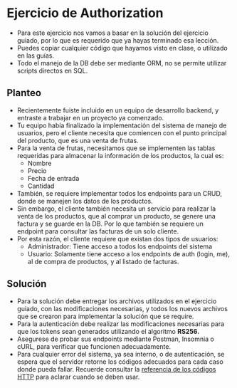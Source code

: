 # Ejercicio de Authorization

- Para este ejercicio nos vamos a basar en la solución del ejercicio guiado, por lo que es requerido que ya hayas terminado esa lección.
- Puedes copiar cualquier código que hayamos visto en clase, o utilizado en las guías.
- Todo el manejo de la DB debe ser mediante ORM, no se permite utilizar scripts directos en SQL.

## Planteo

- Recientemente fuiste incluido en un equipo de desarrollo backend, y entraste a trabajar en un proyecto ya comenzado.
- Tu equipo había finalizado la implementación del sistema de manejo de usuarios, pero el cliente necesita que comiencen con el punto principal del producto, que es una venta de frutas.
- Para la venta de frutas, necesitamos que se implementen las tablas requeridas para almacenar la información de los productos, la cual es:
    - Nombre
    - Precio
    - Fecha de entrada
    - Cantidad
- También, se requiere implementar todos los endpoints para un CRUD, donde se manejen los datos de los productos.
- Sin embargo, el cliente también necesita un servicio para realizar la venta de los productos, que al comprar un producto, se genere una factura y se guarde en la DB. Por lo que también se requiere un endpoint para consultar las facturas de un solo cliente.
- Por esta razón, el cliente requiere que existan dos tipos de usuarios:
    - Administrador: Tiene acceso a todos los endpoints del sistema
    - Usuario: Solamente tiene acceso a los endpoints de auth (login, me), al de compra de productos, y al listado de facturas.

## Solución

- Para la solución debe entregar los archivos utilizados en el ejercicio guiado, con las modificaciones necesarias, y todos los nuevos archivos que se crearon para implementar la solución que se require.
- Para la autenticación debe realizar las modificaciones necesarias para que los tokens sean generados utilizando el algoritmo **RS256.**
- Asegurese de probar sus endpoints mediante Postman, Insomnia o cURL, para verificar que funcionen adecuadamente.
- Para cualquier error del sistema, ya sea interno, o de autenticación, se espera que el servidor retorne los códigos adecuados para cada caso donde pueda fallar. Recuerde consultar la [referencia de los códigos HTTP](https://developer.mozilla.org/en-US/docs/Web/HTTP/Status) para aclarar cuando se deben usar.